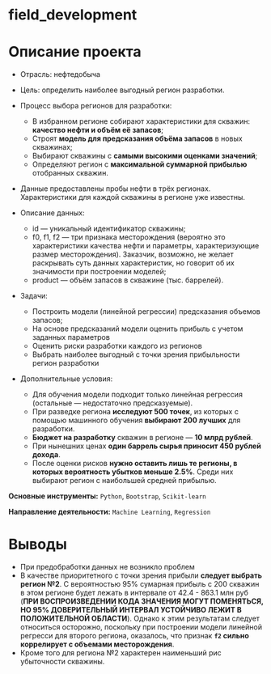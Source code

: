 # field_development
# Описание проекта

* Отрасль: нефтедобыча


* Цель: определить наиболее выгодный регион разработки.
* Процесс выбора регионов для разработки:
    - В избранном регионе собирают характеристики для скважин: **качество нефти и объём её запасов**;
    - Строят **модель для предсказания объёма запасов** в новых скважинах;
    - Выбирают скважины с **самыми высокими оценками значений**;
    - Определяют регион с **максимальной суммарной прибылью** отобранных скважин.
 
 
* Данные предоставлены пробы нефти в трёх регионах. Характеристики для каждой скважины в регионе уже известны.
* Описание данных:
    - id — уникальный идентификатор скважины;
    - f0, f1, f2 — три признака месторождения (вероятно это характеристики качества нефти и параметры, характеризующие размер месторождения). Заказчик, возможно, не желает раскрывать суть данных характеристик, но говорит об их значимости при построении моделей;
    - product — объём запасов в скважине (тыс. баррелей).
  
  
* Задачи:
    - Построить модели (линейной регрессии) предсказания объемов запасов;
    - На основе предсказаний модели оценить прибыль с учетом заданных параметров
    - Оценить риски разработки каждого из регионов
    - Выбрать наиболее выгодный с точки зрения прибыльности регион разработки
    
    
* Дополнительные условия:
    - Для обучения модели подходит только линейная регрессия (остальные — недостаточно предсказуемые).
    - При разведке региона **исследуют 500 точек**, из которых с помощью машинного обучения **выбирают 200 лучших** для разработки.
    - **Бюджет на разработку** скважин в регионе — **10 млрд рублей**.
    - При нынешних ценах **один баррель сырья приносит 450 рублей дохода**. 
    - После оценки рисков **нужно оставить лишь те регионы, в которых вероятность убытков меньше 2.5%**. Среди них выбирают регион с наибольшей средней прибылью.

**Основные инструменты:** `Python`, `Bootstrap`, `Scikit-learn`

**Направление деятельности:** `Machine Learning`, `Regression`

# Выводы

* При предобработки данных не возникло проблем
* В качестве приоритетного с точки зрения прибыли **следует выбрать регион №2**. С вероятностью 95% сумарная прибыль с 200 скважин в этом регионе будет лежать в интервале от 42.4 - 863.1 млн руб (**ПРИ ВОСПРОИЗВЕДЕНИИ КОДА ЗНАЧЕНИЯ МОГУТ ПОМЕНЯТЬСЯ, НО 95% ДОВЕРИТЕЛЬНЫЙ ИНТЕРВАЛ УСТОЙЧИВО ЛЕЖИТ В ПОЛОЖИТЕЛЬНОЙ ОБЛАСТИ**). Однако к этим результатам следует относиться осторожно, поскольку при построении модели линейной регресси для второго региона, оказалось, что признак **`f2` сильно коррелирует с объемами месторождения**.
* Кроме того для региона №2 характерен наименьший рис убыточности скважины.
